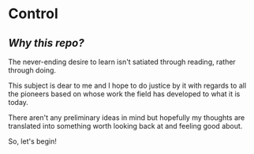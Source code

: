 # Control
<h2><i> Why this repo? </i></h2>
<p> The never-ending desire to learn isn't satiated through reading, rather through doing. </p>
<p> This subject is dear to me and I hope to do justice by it with regards to all the pioneers based on whose work the field has developed to what it is today. </p>
<p> There aren't any preliminary ideas in mind but hopefully my thoughts are translated into something worth looking back at and feeling good about. </p>
<p> So, let's begin! </p>
